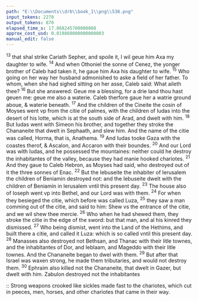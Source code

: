 ```yaml
---
path: "E:\\Documents\\drb\\book_1\\png\\538.png"
input_tokens: 2270
output_tokens: 870
elapsed_time_s: 17.868245700000088
approx_cost_usd: 0.019860000000000003
manual_edit: false
---
```

<sup>13</sup> that shal strike Cariath Sepher, and spoile it, I wil geue him Axa my daughter to wife. <sup>14</sup> And when Othoniel the sonne of Cenez, the yonger brother of Caleb had taken it, he gaue him Axa his daughter to wife. <sup>15</sup> Who going on her way her husband admonished to aske a field of her father. To whom, when she had sighed sitting on her asse, Caleb said: What aileth thee? <sup>16</sup> But she answered: Geue me a blessing, for a drie land thou hast geuen me: geue me also a waterie. Caleb therfore gaue her a watrie ground aboue, & waterie beneath. <sup>17</sup> And the children of the Cineite the cosin of Moyses went vp from the citie of palmes, with the children of Iudas into the desert of his lotte, which is at the south side of Arad, and dwelt with him. <sup>18</sup> But Iudas went with Simeon his brother, and together they stroke the Chananeite that dwelt in Sephaath, and slew him. And the name of the citie was called, Horma, that is, Anathema. <sup>19</sup> And Iudas tooke Gaza with the coastes therof, & Ascalon, and Accaron with their boundes. <sup>20</sup> And our Lord was with Iudas, and he possessed the mountaines: neither could he destroy the inhabitantes of the valley, because they had manie hooked chariotes. <sup>21</sup> And they gaue to Caleb Hebron, as Moyses had said, who destroyed out of it the three sonnes of Enac. <sup>22</sup> But the Iebuseite the inhabiter of Ierusalem the children of Beniamin destroyed not: and the Iebuseite dwelt with the children of Beniamin in Ierusalem vntil this present day. <sup>23</sup> The house also of Ioseph went vp into Bethel, and our Lord was with them. <sup>24</sup> For when they besieged the citie, which before was called Luza, <sup>25</sup> they saw a man comming out of the citie, and said to him: Shew vs the entrance of the citie, and we wil shew thee mercie. <sup>26</sup> Who when he had shewed them, they stroke the citie in the edge of the sword: but that man, and al his kinred they dismissed. <sup>27</sup> Who being dismist, went into the Land of the Hethims, and built there a citie, and called it Luza: which is so called vntil this present day. <sup>28</sup> Manasses also destroyed not Bethsan, and Thanac with their litle townes, and the inhabitantes of Dor, and Ieblaam, and Mageddo with their litle townes. And the Chananeite began to dwel with them. <sup>29</sup> But after that Israel was waxen strong, he made them tributaries, and would not destroy them. <sup>30</sup> Ephraim also killed not the Chananeite, that dwelt in Gazer, but dwelt with him. Zabulon destroyed not the inhabitantes

<aside>:: Strong weapons crooked like sickles made fast to the chariotes, which cut in peeces, men, horses, and other chariotes that came in their way.</aside>